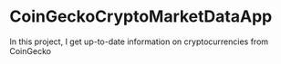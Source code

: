 # CoinGeckoCryptoMarketDataApp
In this project, I get up-to-date information on cryptocurrencies from CoinGecko
